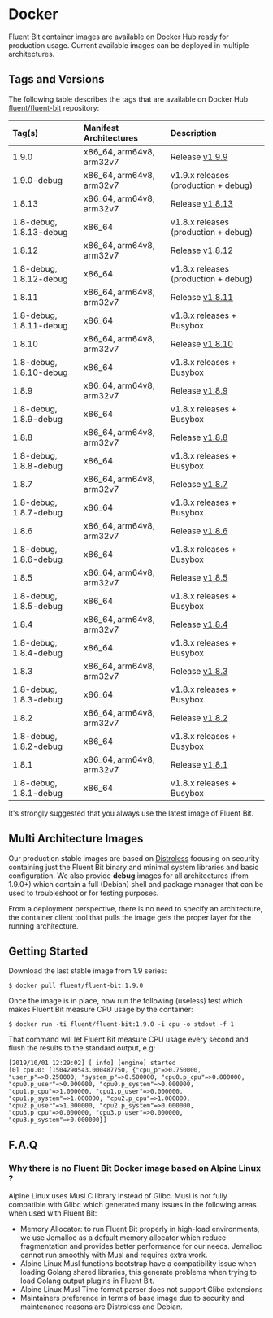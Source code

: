 # Docker

Fluent Bit container images are available on Docker Hub ready for production usage. Current available images can be deployed in multiple architectures.

## Tags and Versions

The following table describes the tags that are available on Docker Hub [fluent/fluent-bit](https://hub.docker.com/r/fluent/fluent-bit/) repository:

| Tag\(s\) | Manifest Architectures | Description |
| :--- | :--- | :--- |
| 1.9.0 | x86\_64, arm64v8, arm32v7 | Release [v1.9.9](https://fluentbit.io/announcements/v1.9.0/) |
| 1.9.0-debug | x86\_64, arm64v8, arm32v7 | v1.9.x releases (production + debug) |
| 1.8.13 | x86\_64, arm64v8, arm32v7 | Release [v1.8.13](https://fluentbit.io/announcements/v1.8.13/) |
| 1.8-debug, 1.8.13-debug | x86\_64 | v1.8.x releases (production + debug) |
| 1.8.12 | x86\_64, arm64v8, arm32v7 | Release [v1.8.12](https://fluentbit.io/announcements/v1.8.12/) |
| 1.8-debug, 1.8.12-debug | x86\_64 | v1.8.x releases (production + debug) |
| 1.8.11 | x86\_64, arm64v8, arm32v7 | Release [v1.8.11](https://fluentbit.io/announcements/v1.8.11/) |
| 1.8-debug, 1.8.11-debug | x86\_64 | v1.8.x releases + Busybox |
| 1.8.10 | x86\_64, arm64v8, arm32v7 | Release [v1.8.10](https://fluentbit.io/announcements/v1.8.10/) |
| 1.8-debug, 1.8.10-debug | x86\_64 | v1.8.x releases + Busybox |
| 1.8.9 | x86\_64, arm64v8, arm32v7 | Release [v1.8.9](https://fluentbit.io/announcements/v1.8.9/) |
| 1.8-debug, 1.8.9-debug | x86\_64 | v1.8.x releases + Busybox |
| 1.8.8 | x86\_64, arm64v8, arm32v7 | Release [v1.8.8](https://fluentbit.io/announcements/v1.8.8/) |
| 1.8-debug, 1.8.8-debug | x86\_64 | v1.8.x releases + Busybox |
| 1.8.7 | x86\_64, arm64v8, arm32v7 | Release [v1.8.7](https://fluentbit.io/announcements/v1.8.7/) |
| 1.8-debug, 1.8.7-debug | x86\_64 | v1.8.x releases + Busybox |
| 1.8.6 | x86\_64, arm64v8, arm32v7 | Release [v1.8.6](https://fluentbit.io/announcements/v1.8.6/) |
| 1.8-debug, 1.8.6-debug | x86\_64 | v1.8.x releases + Busybox |
| 1.8.5 | x86\_64, arm64v8, arm32v7 | Release [v1.8.5](https://fluentbit.io/announcements/v1.8.5/) |
| 1.8-debug, 1.8.5-debug | x86\_64 | v1.8.x releases + Busybox |
| 1.8.4 | x86\_64, arm64v8, arm32v7 | Release [v1.8.4](https://fluentbit.io/announcements/v1.8.4/) |
| 1.8-debug, 1.8.4-debug | x86\_64 | v1.8.x releases + Busybox |
| 1.8.3 | x86\_64, arm64v8, arm32v7 | Release [v1.8.3](https://fluentbit.io/announcements/v1.8.3/) |
| 1.8-debug, 1.8.3-debug | x86\_64 | v1.8.x releases + Busybox |
| 1.8.2 | x86\_64, arm64v8, arm32v7 | Release [v1.8.2](https://fluentbit.io/announcements/v1.8.2/) |
| 1.8-debug, 1.8.2-debug | x86\_64 | v1.8.x releases + Busybox |
| 1.8.1 | x86\_64, arm64v8, arm32v7 | Release [v1.8.1](https://fluentbit.io/announcements/v1.8.1/) |
| 1.8-debug, 1.8.1-debug | x86\_64 | v1.8.x releases + Busybox |

It's strongly suggested that you always use the latest image of Fluent Bit.

## Multi Architecture Images

Our production stable images are based on [Distroless](https://github.com/GoogleContainerTools/distroless) focusing on security containing just the Fluent Bit binary and minimal system libraries and basic configuration.
We also provide **debug** images for all architectures (from 1.9.0+) which contain a full (Debian) shell and package manager that can be used to troubleshoot or for testing purposes.

From a deployment perspective, there is no need to specify an architecture, the container client tool that pulls the image gets the proper layer for the running architecture.

## Getting Started

Download the last stable image from 1.9 series:

```text
$ docker pull fluent/fluent-bit:1.9.0
```

Once the image is in place, now run the following \(useless\) test which makes Fluent Bit measure CPU usage by the container:

```text
$ docker run -ti fluent/fluent-bit:1.9.0 -i cpu -o stdout -f 1
```

That command will let Fluent Bit measure CPU usage every second and flush the results to the standard output, e.g:

```text
[2019/10/01 12:29:02] [ info] [engine] started
[0] cpu.0: [1504290543.000487750, {"cpu_p"=>0.750000, "user_p"=>0.250000, "system_p"=>0.500000, "cpu0.p_cpu"=>0.000000, "cpu0.p_user"=>0.000000, "cpu0.p_system"=>0.000000, "cpu1.p_cpu"=>1.000000, "cpu1.p_user"=>0.000000, "cpu1.p_system"=>1.000000, "cpu2.p_cpu"=>1.000000, "cpu2.p_user"=>1.000000, "cpu2.p_system"=>0.000000, "cpu3.p_cpu"=>0.000000, "cpu3.p_user"=>0.000000, "cpu3.p_system"=>0.000000}]
```

## F.A.Q

### Why there is no Fluent Bit Docker image based on Alpine Linux ?

Alpine Linux uses Musl C library instead of Glibc. Musl is not fully compatible with Glibc which generated many issues in the following areas when used with Fluent Bit:

* Memory Allocator: to run Fluent Bit properly in high-load environments, we use Jemalloc as a default memory allocator which reduce fragmentation and provides better performance for our needs. Jemalloc cannot run smoothly with Musl and requires extra work.
* Alpine Linux Musl functions bootstrap have a compatibility issue when loading Golang shared libraries, this generate problems when trying to load Golang output plugins in Fluent Bit.
* Alpine Linux Musl Time format parser does not support Glibc extensions
* Maintainers preference in terms of base image due to security and maintenance reasons are Distroless and Debian.
